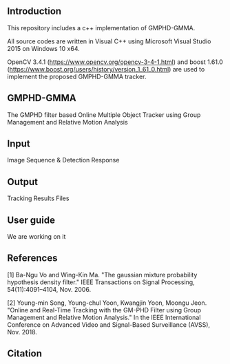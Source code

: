 ## Introduction
This repository includes a c++ implementation of GMPHD-GMMA.

All source codes are written in Visual C++ using Microsoft Visual Studio 2015 on Windows 10 x64.

OpenCV 3.4.1 (https://www.opencv.org/opencv-3-4-1.html) and boost 1.61.0 (https://www.boost.org/users/history/version_1_61_0.html) are used to implement the proposed GMPHD-GMMA tracker.

## GMPHD-GMMA
The GMPHD filter based Online Multiple Object Tracker using Group Management and Relative Motion Analysis

## Input
Image Sequence & Detection Response

## Output
Tracking Results Files

## User guide
We are working on it

## References
[1] Ba-Ngu Vo and Wing-Kin Ma. "The gaussian mixture probability hypothesis density filter." IEEE Transactions on Signal Processing, 54(11):4091–4104, Nov. 2006.

[2] Young-min Song, Young-chul Yoon, Kwangjin Yoon, Moongu Jeon. "Online and Real-Time Tracking with the GM-PHD Filter
using Group Management and Relative Motion Analysis." In the IEEE International Conference on Advanced Video and Signal-Based Surveillance (AVSS), Nov. 2018.

## Citation
